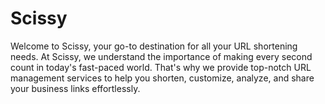 # Scissy
Welcome to Scissy, your go-to destination for all your URL shortening needs. At Scissy, we understand the importance of making every second count in today's fast-paced world. That's why we provide top-notch URL management services to help you shorten, customize, analyze, and share your business links effortlessly.



